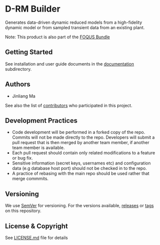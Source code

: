 # D-RM Builder
Generates data-driven dynamic reduced models from a high-fidelity dynamic model or from sampled transient data from an existing plant.

Note: This product is also part of the [FOQUS Bundle](../../../FOQUS_bundle)

## Getting Started
See installation and user guide documents in the [documentation](docs) subdirectory.

## Authors

* Jinliang Ma

See also the list of [contributors](../../contributors) who participated in this project.

## Development Practices

* Code development will be performed in a forked copy of the repo. Commits will not be 
  made directly to the repo. Developers will submit a pull request that is then merged
  by another team member, if another team member is available.
* Each pull request should contain only related modifications to a feature or bug fix.  
* Sensitive information (secret keys, usernames etc) and configuration data 
  (e.g database host port) should not be checked in to the repo.
* A practice of rebasing with the main repo should be used rather that merge commmits.

## Versioning

We use [SemVer](http://semver.org/) for versioning. For the versions available, 
[releases](../../releases) or [tags](../../tags) on this repository. 

## License & Copyright

See [LICENSE.md](LICENSE.md) file for details
